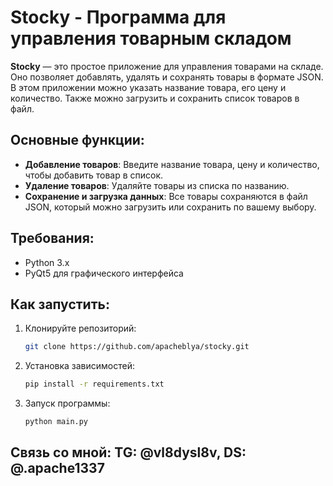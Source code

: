 # Stocky - Программа для управления товарным складом

**Stocky** — это простое приложение для управления товарами на складе. Оно позволяет добавлять, удалять и сохранять товары в формате JSON. В этом приложении можно указать название товара, его цену и количество. Также можно загрузить и сохранить список товаров в файл.

## Основные функции:
- **Добавление товаров**: Введите название товара, цену и количество, чтобы добавить товар в список.
- **Удаление товаров**: Удаляйте товары из списка по названию.
- **Сохранение и загрузка данных**: Все товары сохраняются в файл JSON, который можно загрузить или сохранить по вашему выбору.

## Требования:
- Python 3.x
- PyQt5 для графического интерфейса

## Как запустить:
1. Клонируйте репозиторий:
   ```bash
   git clone https://github.com/apacheblya/stocky.git
2. Установка зависимостей:
   ```bash
   pip install -r requirements.txt
3. Запуск программы: 
   ```bash
   python main.py

## Связь со мной: TG: @vl8dysl8v, DS: @.apache1337
